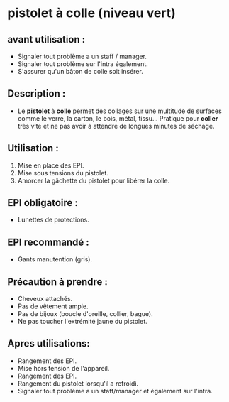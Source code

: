 # pistolet à colle (niveau vert)



## avant utilisation : 

- Signaler tout problème a un staff / manager.
- Signaler tout problème sur l'intra également.
- S'assurer qu'un bâton de colle soit insérer.

## Description : 

- Le **pistolet** à **colle** permet des collages sur une multitude de surfaces comme le verre, la carton, le bois, métal, tissu... Pratique pour **coller** très vite et ne pas avoir à attendre de longues minutes de séchage.

## Utilisation : 

1) Mise en place des EPI.
2) Mise sous tensions du pistolet.
3) Amorcer la gâchette du pistolet pour libérer la colle.

## EPI obligatoire : 

- Lunettes de protections.


## EPI recommandé :

- Gants manutention (gris).

## Précaution à prendre : 

- Cheveux attachés.
- Pas de vêtement ample.
- Pas de bijoux (boucle d'oreille, collier, bague).
- Ne pas toucher l'extrémité jaune du pistolet.

## Apres utilisations: 

- Rangement des EPI.
- Mise hors tension de l'appareil.
- Rangement des EPI.
- Rangement du pistolet lorsqu'il a refroidi.
- Signaler tout problème a un staff/manager et également sur l'intra.